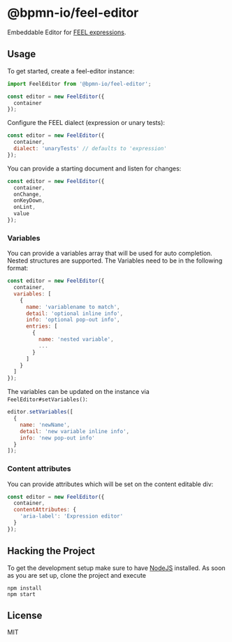 # @bpmn-io/feel-editor

Embeddable Editor for [FEEL expressions](https://docs.camunda.io/docs/components/modeler/feel/what-is-feel/).

## Usage

To get started, create a feel-editor instance:

```JavaScript
import FeelEditor from '@bpmn-io/feel-editor';

const editor = new FeelEditor({
  container
});
```

Configure the FEEL dialect (expression or unary tests):

```JavaScript
const editor = new FeelEditor({
  container,
  dialect: 'unaryTests' // defaults to 'expression'
});
```

You can provide a starting document and listen for changes:

```JavaScript
const editor = new FeelEditor({
  container,
  onChange,
  onKeyDown,
  onLint,
  value
});
```

### Variables

You can provide a variables array that will be used for auto completion. Nested
structures are supported.
The Variables need to be in the following format:

```JavaScript
const editor = new FeelEditor({
  container,
  variables: [
    {
      name: 'variablename to match',
      detail: 'optional inline info',
      info: 'optional pop-out info',
      entries: [
        {
          name: 'nested variable',
          ...
        }
      ]
    }
  ]
});
```

The variables can be updated on the instance via `FeelEditor#setVariables()`:

```javascript
editor.setVariables([
  {
    name: 'newName',
    detail: 'new variable inline info',
    info: 'new pop-out info'
  }
]);
```

### Content attributes

You can provide attributes which will be set on the content editable div:

```javascript
const editor = new FeelEditor({
  container,
  contentAttributes: {
    'aria-label': 'Expression editor'
  }
});
```

## Hacking the Project

To get the development setup make sure to have [NodeJS](https://nodejs.org/en/download/) installed.
As soon as you are set up, clone the project and execute

```
npm install
npm start
```

## License

MIT
